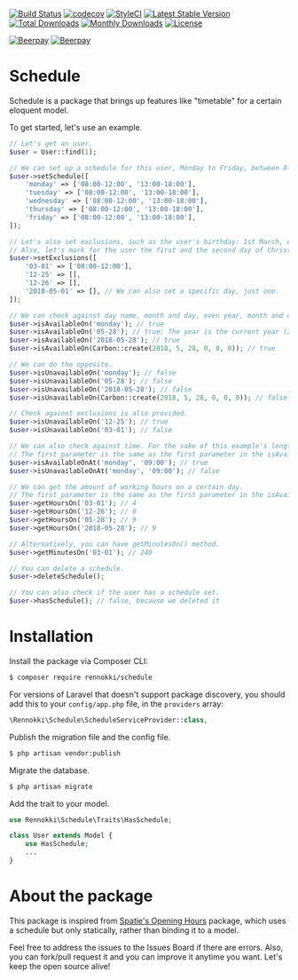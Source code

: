 [![Build Status](https://travis-ci.org/rennokki/schedule.svg?branch=master)](https://travis-ci.org/rennokki/schedule)
[![codecov](https://codecov.io/gh/rennokki/schedule/branch/master/graph/badge.svg)](https://codecov.io/gh/rennokki/schedule/branch/master)
[![StyleCI](https://github.styleci.io/repos/134363104/shield?branch=master)](https://github.styleci.io/repos/134363104)
[![Latest Stable Version](https://poser.pugx.org/rennokki/schedule/v/stable)](https://packagist.org/packages/rennokki/schedule)
[![Total Downloads](https://poser.pugx.org/rennokki/schedule/downloads)](https://packagist.org/packages/rennokki/schedule)
[![Monthly Downloads](https://poser.pugx.org/rennokki/schedule/d/monthly)](https://packagist.org/packages/rennokki/schedule)
[![License](https://poser.pugx.org/rennokki/schedule/license)](https://packagist.org/packages/rennokki/schedule)

[![Beerpay](https://beerpay.io/rennokki/schedule/badge.svg?style=beer-square)](https://beerpay.io/rennokki/schedule)  [![Beerpay](https://beerpay.io/rennokki/schedule/make-wish.svg?style=flat-square)](https://beerpay.io/rennokki/schedule?focus=wish)

# Schedule
Schedule is a package that brings up features like "timetable" for a certain eloquent model.

To get started, let's use an example.

```php
// Let's get an user.
$user = User::find(1);

// We can set up a schedule for this user, Monday to Friday, between 8-12 and 13-18.
$user->setSchedule([
    'monday' => ['08:00-12:00', '13:00-18:00'],
    'tuesday' => ['08:00-12:00', '13:00-18:00'],
    'wednesday' => ['08:00-12:00', '13:00-18:00'],
    'thursday' => ['08:00-12:00', '13:00-18:00'],
    'friday' => ['08:00-12:00', '13:00-18:00'],
]);

// Let's also set exclusions, such as the user's birthday: 1st March, each year, the user is working from 8 to 12 only.
// Also, let's mark for the user the first and the second day of Christmas as having no schedule.
$user->setExclusions([
    '03-01' => ['08:00-12:00'],
    '12-25' => [],
    '12-26' => [],
    '2018-05-01' => [], // We can also set a specific day, just one.
]);

// We can check against day name, month and day, even year, month and day or Carbon instance.
$user->isAvailableOn('monday'); // true
$user->isAvailableOn('05-28'); // true; The year is the current year (2018); This is monday.
$user->isAvailableOn('2018-05-28'); // true
$user->isAvailableOn(Carbon::create(2018, 5, 28, 0, 0, 0)); // true

// We can do the opposite.
$user->isUnavailableOn('monday'); // false
$user->isUnavailableOn('05-28'); // false
$user->isUnavailableOn('2018-05-28'); // false
$user->isUnavailableOn(Carbon::create(2018, 5, 28, 0, 0, 0)); // false

// Check against exclusions is also provided.
$user->isUnavailableOn('12-25'); // true
$user->isUnavailableOn('03-01'); // false

// We can also check against time. For the sake of this example's length, this works too with the exclusions.
// The first parameter is the same as the first parameter in the isAvailableOn() method.
$user->isAvailableOnAt('monday', '09:00'); // true
$user->isUnavailableOnAt('monday', '09:00'); // false

// We can get the amount of working hours on a certain day.
// The first parameter is the same as the first parameter in the isAvailableOn() method.
$user->getHoursOn('03-01'); // 4
$user->getHoursOn('12-26'); // 0
$user->getHoursOn('05-28'); // 9
$user->getHoursOn('2018-05-28'); // 9

// Alternatively, you can have getMinutesOn() method.
$user->getMinutesOn('03-01'); // 240

// You can delete a schedule.
$user->deleteSchedule();

// You can also check if the user has a schedule set.
$user->hasSchedule(); // false, because we deleted it
```

# Installation
Install the package via Composer CLI:
```bash
$ composer require rennokki/schedule
```

For versions of Laravel that doesn't support package discovery, you should add this to your `config/app.php` file, in the `providers` array:

```php
\Rennokki\Schedule\ScheduleServiceProvider::class,
```

Publish the migration file and the config file.
```bash
$ php artisan vendor:publish
```

Migrate the database.
```bash
$ php artisan migrate
```

Add the trait to your model.
```php
use Rennokki\Schedule\Traits\HasSchedule;

class User extends Model {
    use HasSchedule;
    ...
}
```

# About the package
This package is inspired from [Spatie's Opening Hours](https://github.com/spatie/opening-hours) package, which uses a schedule but only statically, rather than binding it to a model.

Feel free to address the issues to the Issues Board if there are errors. Also, you can fork/pull request it and you can improve it anytime you want. Let's keep the open source alive!
